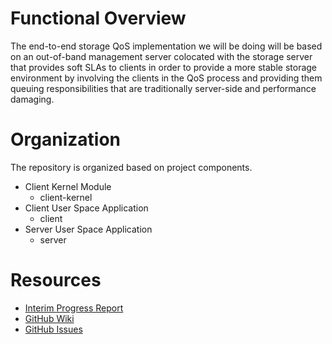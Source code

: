 # Functional Overview  
The end-to-end storage QoS implementation we will be doing will be based on an out-of-band management server colocated with the storage server that provides soft SLAs to clients in order to provide a more stable storage environment by involving the clients in the QoS process and providing them queuing responsibilities that are traditionally server-side and performance damaging.  

# Organization  
The repository is organized based on project components.  
* Client Kernel Module  
  * client-kernel
* Client User Space Application  
  * client
* Server User Space Application  
  * server

# Resources
* [Interim Progress Report](https://docs.google.com/document/d/1e-yBIyU6_mPGu4V_0TCLIj2AEByg0GGijpINTlQL9S4/edit?usp=sharing)
* [GitHub Wiki](https://github.ncsu.edu/engr-csc-sdc/2016springTeam28/wiki)
* [GitHub Issues](https://github.ncsu.edu/engr-csc-sdc/2016springTeam28/issues)